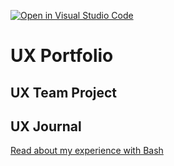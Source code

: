 [![Open in Visual Studio Code](https://classroom.github.com/assets/open-in-vscode-f059dc9a6f8d3a56e377f745f24479a46679e63a5d9fe6f495e02850cd0d8118.svg)](https://classroom.github.com/online_ide?assignment_repo_id=6841754&assignment_repo_type=AssignmentRepo)
# UX Portfolio


## UX Team Project


## UX Journal

[Read about my experience with Bash](j01/)
